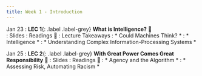 ```yaml
---
title: Week 1 - Introduction
---
```


Jan 23
: **LEC 1**{: .label .label-grey} **What is Intelligence?** 🎥  
    : Slides
: Readings 📖
    : Lecture Takeaways
: * Could Machines Think? *
: * Intelligence *
: * Understanding Complex Information-Processing Systems *

Jan 25
: **LEC 2**{: .label .label-grey} **With Great Power Comes Great Responsibility** 🎥 
    : Slides
: Readings 📖
: * Agency and the Algorithm *
: * Assessing Risk, Automating Racism *

